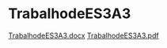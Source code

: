 # TrabalhodeES3A3
[TrabalhodeES3A3.docx](https://github.com/rejuno/TrabalhodeES3A3/files/10116571/TrabalhodeES3A3.docx)
[TrabalhodeES3A3.pdf](https://github.com/rejuno/TrabalhodeES3A3/files/10116592/TrabalhodeES3A3.pdf)
